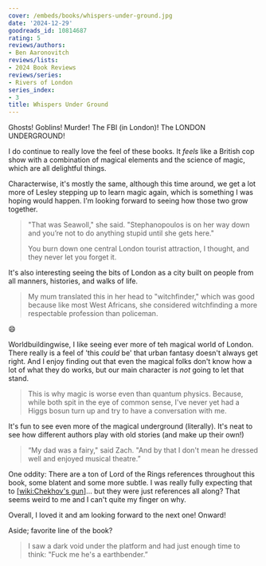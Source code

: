```yaml
---
cover: /embeds/books/whispers-under-ground.jpg
date: '2024-12-29'
goodreads_id: 10814687
rating: 5
reviews/authors:
- Ben Aaronovitch
reviews/lists:
- 2024 Book Reviews
reviews/series:
- Rivers of London
series_index:
- 3
title: Whispers Under Ground
---
```

Ghosts! Goblins! Murder! The FBI (in London)! The LONDON UNDERGROUND!

I do continue to really love the feel of these books. It *feels* like a British cop show with a combination of magical elements and the science of magic, which are all delightful things. 

Characterwise, it's mostly the same, although this time around, we get a lot more of Lesley stepping up to learn magic again, which is something I was hoping would happen. I'm looking forward to seeing how those two grow together. 

> "That was Seawoll," she said. "Stephanopoulos is on her way down and you’re not to do anything stupid until she gets here."
> 
> You burn down one central London tourist attraction, I thought, and they never let you forget it.

It's also interesting seeing the bits of London as a city built on people from all manners, histories, and walks of life. 

> My mum translated this in her head to "witchfinder," which was good because like most West Africans, she considered witchfinding a more respectable profession than policeman.

:smile:

Worldbuildingwise, I like seeing ever more of teh magical world of London. There really is a feel of 'this *could* be' that urban fantasy doesn't always get right. And I enjoy finding out that even the magical folks don't know how a lot of what they do works, but our main character is *not* going to let that stand. 

> This is why magic is worse even than quantum physics. Because, while both spit in the eye of common sense, I've never yet had a Higgs bosun turn up and try to have a conversation with me.

It's fun to see even more of the magical underground (literally). It's neat to see how different authors play with old stories (and make up their own!)

> “My dad was a fairy," said Zach. "And by that I don't mean he dressed well and enjoyed musical theatre.” 

One oddity: There are a ton of Lord of the Rings references throughout this book, some blatent and some more subtle. I was really fully expecting that to [[wiki:Chekhov's gun]]()... but they were just references all along? That seems weird to me and I can't quite my finger on why. 

Overall, I loved it and am looking forward to the next one! Onward!

<!--more-->

Aside; favorite line of the book?

> I saw a dark void under the platform and had just enough time to think: "Fuck me he's a earthbender.” 
